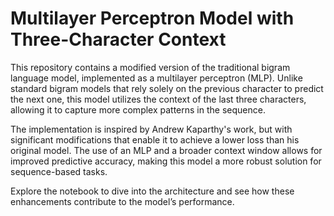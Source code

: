<h1>Multilayer Perceptron Model with Three-Character Context</h1>
    <p>
        This repository contains a modified version of the traditional bigram language model, implemented as a 
        multilayer perceptron (MLP). Unlike standard bigram models that rely solely on the previous character 
        to predict the next one, this model utilizes the context of the last three characters, 
        allowing it to capture more complex patterns in the sequence.
    </p>
    <p>
        The implementation is inspired by Andrew Kaparthy's work, but with significant modifications 
        that enable it to achieve a lower loss than his original model. The use of an MLP and a broader 
        context window allows for improved predictive accuracy, making this model a more robust solution for 
        sequence-based tasks.
    </p>
    <p>
        Explore the notebook to dive into the architecture and see how these enhancements contribute 
        to the model’s performance.
    </p>
